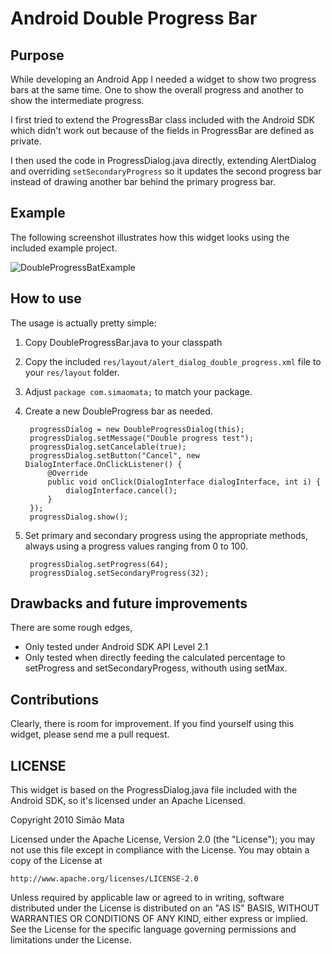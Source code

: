 # Android Double Progress Bar #

## Purpose ##

While developing an Android App I needed a widget to show two progress
bars at the same time. One to show the overall progress and another to
show the intermediate progress.

I first tried to extend the ProgressBar class included with the
Android SDK which didn't work out because of the fields in ProgressBar
are defined as private.

I then used the code in ProgressDialog.java directly, extending
AlertDialog and overriding `setSecondaryProgress` so it updates the
second progress bar instead of drawing another bar behind the primary
progress bar.

## Example ##

The following screenshot illustrates how this widget looks using the
included example project.

![DoubleProgressBatExample](../../../raw/master/screenshot.png)

## How to use ##

The usage is actually pretty simple:

1. Copy DoubleProgressBar.java to your classpath
3. Copy the included `res/layout/alert_dialog_double_progress.xml`
   file to your `res/layout` folder.
2. Adjust `package com.simaomata;` to match your package.
3. Create a new DoubleProgress bar as needed.

        progressDialog = new DoubleProgressDialog(this);
        progressDialog.setMessage("Double progress test");
        progressDialog.setCancelable(true);
        progressDialog.setButton("Cancel", new DialogInterface.OnClickListener() {
            @Override
            public void onClick(DialogInterface dialogInterface, int i) {
                dialogInterface.cancel();
            }
        });
        progressDialog.show();

4. Set primary and secondary progress using the appropriate methods,
always using a progress values ranging from 0 to 100.

        progressDialog.setProgress(64);
        progressDialog.setSecondaryProgress(32);
    

## Drawbacks and future improvements ##

There are some rough edges,

* Only tested under Android SDK API Level 2.1
* Only tested when directly feeding the calculated percentage to
  setProgress and setSecondaryProgess, withouth using setMax.

## Contributions ##

Clearly, there is room for improvement. If you find yourself using
this widget, please send me a pull request.

## LICENSE ##

This widget is based on the ProgressDialog.java file included with the
Android SDK, so it's licensed under an Apache Licensed.

Copyright 2010 Simão Mata

Licensed under the Apache License, Version 2.0 (the "License");
you may not use this file except in compliance with the License.
You may obtain a copy of the License at

    http://www.apache.org/licenses/LICENSE-2.0

Unless required by applicable law or agreed to in writing, software
distributed under the License is distributed on an "AS IS" BASIS,
WITHOUT WARRANTIES OR CONDITIONS OF ANY KIND, either express or implied.
See the License for the specific language governing permissions and
limitations under the License.
